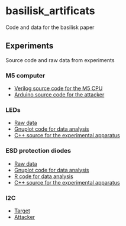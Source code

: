 # basilisk_artificats
Code and data for the basilisk paper
## Experiments
Source code and raw data from experiments
### M5 computer
- [Verilog source code for the M5 CPU](experiments/M5/code/Verilog/)
- [Arduino source code for the attacker](experiments/M5/code/Arduino/)
### LEDs
- [Raw data](experiments/LEDs/data/raw_data/)
- [Gnuplot code for data analysis](experiments/LEDs/code/gnuplot/)
- [C++ source for the experimental apparatus](experiments/LEDs/code/Arduino/)
### ESD protection diodes
- [Raw data](experiments/diodes/data/raw_data/)
- [Gnuplot code for data analysis](experiments/diodes/code/gnuplot/)
- [R code for data analysis](experiments/diodes/code/R/beam_rotation.r)
- [C++ source for the experimental apparatus](experiments/diodes/code/Arduino/)
### I2C
- [Target](experiments/I2C/target/)
- [Attacker](experiments/I2C/attacker/)
